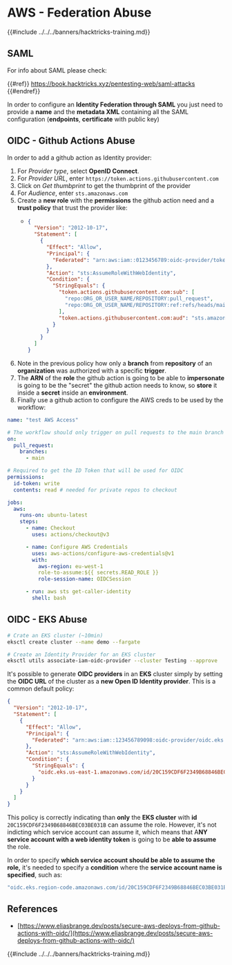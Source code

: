 # AWS - Federation Abuse

{{#include ../../../banners/hacktricks-training.md}}

## SAML

For info about SAML please check:

{{#ref}}
https://book.hacktricks.xyz/pentesting-web/saml-attacks
{{#endref}}

In order to configure an **Identity Federation through SAML** you just need to provide a **name** and the **metadata XML** containing all the SAML configuration (**endpoints**, **certificate** with public key)

## OIDC - Github Actions Abuse

In order to add a github action as Identity provider:

1. For _Provider type_, select **OpenID Connect**.
2. For _Provider URL_, enter `https://token.actions.githubusercontent.com`
3. Click on _Get thumbprint_ to get the thumbprint of the provider
4. For _Audience_, enter `sts.amazonaws.com`
5. Create a **new role** with the **permissions** the github action need and a **trust policy** that trust the provider like:
   - ```json
     {
       "Version": "2012-10-17",
       "Statement": [
         {
           "Effect": "Allow",
           "Principal": {
             "Federated": "arn:aws:iam::0123456789:oidc-provider/token.actions.githubusercontent.com"
           },
           "Action": "sts:AssumeRoleWithWebIdentity",
           "Condition": {
             "StringEquals": {
               "token.actions.githubusercontent.com:sub": [
                 "repo:ORG_OR_USER_NAME/REPOSITORY:pull_request",
                 "repo:ORG_OR_USER_NAME/REPOSITORY:ref:refs/heads/main"
               ],
               "token.actions.githubusercontent.com:aud": "sts.amazonaws.com"
             }
           }
         }
       ]
     }
     ```
6. Note in the previous policy how only a **branch** from **repository** of an **organization** was authorized with a specific **trigger**.
7. The **ARN** of the **role** the github action is going to be able to **impersonate** is going to be the "secret" the github action needs to know, so **store** it inside a **secret** inside an **environment**.
8. Finally use a github action to configure the AWS creds to be used by the workflow:

```yaml
name: "test AWS Access"

# The workflow should only trigger on pull requests to the main branch
on:
  pull_request:
    branches:
      - main

# Required to get the ID Token that will be used for OIDC
permissions:
  id-token: write
  contents: read # needed for private repos to checkout

jobs:
  aws:
    runs-on: ubuntu-latest
    steps:
      - name: Checkout
        uses: actions/checkout@v3

      - name: Configure AWS Credentials
        uses: aws-actions/configure-aws-credentials@v1
        with:
          aws-region: eu-west-1
          role-to-assume:${{ secrets.READ_ROLE }}
          role-session-name: OIDCSession

      - run: aws sts get-caller-identity
        shell: bash
```

## OIDC - EKS Abuse

```bash
# Crate an EKS cluster (~10min)
eksctl create cluster --name demo --fargate
```

```bash
# Create an Identity Provider for an EKS cluster
eksctl utils associate-iam-oidc-provider --cluster Testing --approve
```

It's possible to generate **OIDC providers** in an **EKS** cluster simply by setting the **OIDC URL** of the cluster as a **new Open ID Identity provider**. This is a common default policy:

```json
{
  "Version": "2012-10-17",
  "Statement": [
    {
      "Effect": "Allow",
      "Principal": {
        "Federated": "arn:aws:iam::123456789098:oidc-provider/oidc.eks.us-east-1.amazonaws.com/id/20C159CDF6F2349B68846BEC03BE031B"
      },
      "Action": "sts:AssumeRoleWithWebIdentity",
      "Condition": {
        "StringEquals": {
          "oidc.eks.us-east-1.amazonaws.com/id/20C159CDF6F2349B68846BEC03BE031B:aud": "sts.amazonaws.com"
        }
      }
    }
  ]
}
```

This policy is correctly indicating than **only** the **EKS cluster** with **id** `20C159CDF6F2349B68846BEC03BE031B` can assume the role. However, it's not indicting which service account can assume it, which means that A**NY service account with a web identity token** is going to be **able to assume** the role.

In order to specify **which service account should be able to assume the role,** it's needed to specify a **condition** where the **service account name is specified**, such as:

```bash
"oidc.eks.region-code.amazonaws.com/id/20C159CDF6F2349B68846BEC03BE031B:sub": "system:serviceaccount:default:my-service-account",
```

## References

- [https://www.eliasbrange.dev/posts/secure-aws-deploys-from-github-actions-with-oidc/](https://www.eliasbrange.dev/posts/secure-aws-deploys-from-github-actions-with-oidc/)

{{#include ../../../banners/hacktricks-training.md}}




